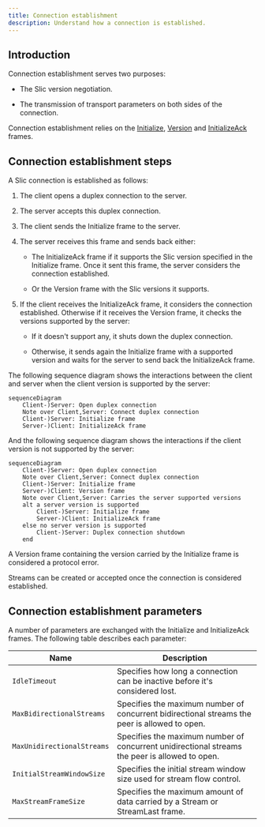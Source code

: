 ```yaml
---
title: Connection establishment
description: Understand how a connection is established.
---
```


## Introduction

Connection establishment serves two purposes:

- The Slic version negotiation.

- The transmission of transport parameters on both sides of the connection.

Connection establishment relies on the [Initialize][initialize-frame], [Version][version-frame] and [InitializeAck][initialize-ack-frame] frames.

## Connection establishment steps

A Slic connection is established as follows:

1. The client opens a duplex connection to the server.

2. The server accepts this duplex connection.

3. The client sends the Initialize frame to the server.

4. The server receives this frame and sends back either:

    - The InitializeAck frame if it supports the Slic version specified in the Initialize frame. Once it sent this
      frame, the server considers the connection established.

    - Or the Version frame with the Slic versions it supports.

5. If the client receives the InitializeAck frame, it considers the connection  established. Otherwise if it receives
   the Version frame, it checks the versions supported by the server:

    - If it doesn't support any, it shuts down the duplex connection.

    - Otherwise, it sends again the Initialize frame with a supported version and waits for the server to send back the
      InitializeAck frame.

The following sequence diagram shows the interactions between the client and server when the client version is supported by the server:

```mermaid
sequenceDiagram
    Client-)Server: Open duplex connection
    Note over Client,Server: Connect duplex connection
    Client-)Server: Initialize frame
    Server-)Client: InitializeAck frame
```

And the following sequence diagram shows the interactions if the client version is not supported by the server:
```mermaid
sequenceDiagram
    Client-)Server: Open duplex connection
    Note over Client,Server: Connect duplex connection
    Client-)Server: Initialize frame
    Server-)Client: Version frame
    Note over Client,Server: Carries the server supported versions
    alt a server version is supported
        Client-)Server: Initialize frame
        Server-)Client: InitializeAck frame
    else no server version is supported
        Client-)Server: Duplex connection shutdown
    end
```

A Version frame containing the version carried by the Initialize frame is considered a protocol error.

Streams can be created or accepted once the connection is considered established.

## Connection establishment parameters

A number of parameters are exchanged with the Initialize and InitializeAck frames. The following table describes each parameter:

| Name | Description |
| ---- | ----------- |
| `IdleTimeout` | Specifies how long a connection can be inactive before it's considered lost. |
| `MaxBidirectionalStreams` | Specifies the maximum number of concurrent bidirectional streams the peer is allowed to open. |
| `MaxUnidirectionalStreams` | Specifies the maximum number of concurrent unidirectional streams the peer is allowed to open. |
| `InitialStreamWindowSize` | Specifies the initial stream window size used for stream flow control. |
| `MaxStreamFrameSize` | Specifies the maximum amount of data carried by a Stream or StreamLast frame. |

[initialize-frame]: protocol-frames#initialize-frame
[initialize-ack-frame]: protocol-frames#initializeack-frame
[version-frame]: protocol-frames#version-frame

